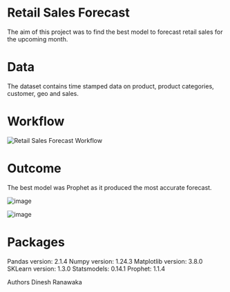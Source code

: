 # Retail Sales Forecast
The aim of this project was to find the best model to forecast retail sales for the upcoming month. 

# Data
The dataset contains time stamped data on product, product categories, customer, geo and sales. 


# Workflow
![Retail Sales Forecast Workflow](https://github.com/zivenine/Retail_Sales_Forecast/assets/138107601/51c268bf-6dab-406a-a9b6-78b26800afe2)


# Outcome
The best model was Prophet as it produced the most accurate forecast. 

![image](https://github.com/zivenine/Retail_Sales_Forecast/assets/138107601/d4896f61-9809-401d-a839-c7b048e850a1)

![image](https://github.com/zivenine/Retail_Sales_Forecast/assets/138107601/6e3c2b32-4c4c-4e4a-93a8-32fa5ea91e9a)


# Packages
Pandas version: 2.1.4 
Numpy version: 1.24.3 
Matplotlib version: 3.8.0 
SKLearn version: 1.3.0 
Statsmodels:  0.14.1
Prophet:  1.1.4

Authors
Dinesh Ranawaka
